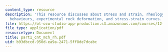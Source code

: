 ```yaml
---
content_type: resource
description: 'This resource discusses about stress and strain, rheology: ideal material
  behaviours, experimental rock deformation, and stress-strain curves.'
file: https://ol-ocw-studio-app-production.s3.amazonaws.com/courses/12-113-structural-geology-fall-2005/b93dbccd950dea9a24715ff8de7dcabc_part1_cnt_mch_rh.pdf
file_type: application/pdf
resourcetype: Document
title: part1_cnt_mch_rh.pdf
uid: b93dbccd-950d-ea9a-2471-5ff8de7dcabc
---
```

